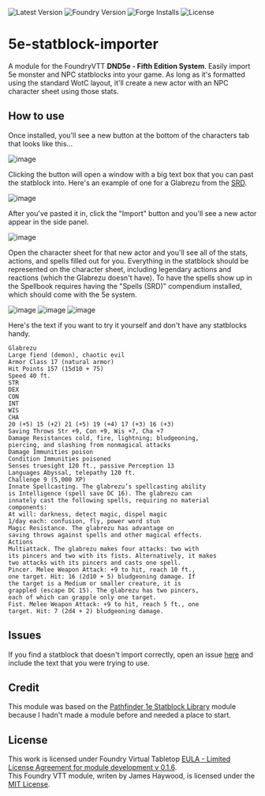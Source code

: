 ![Latest Version](https://img.shields.io/github/v/release/Aioros/5e-statblock-importer)
![Foundry Version](https://img.shields.io/endpoint?url=https%3A%2F%2Ffoundryshields.com%2Fversion%3Fstyle%3Dflat%26url%3Dhttps%3A%2F%2Fraw.githubusercontent.com%2FAioros%2F5e-statblock-importer%2Fmain%2Fmodule.json)
![Forge Installs](https://img.shields.io/badge/dynamic/json?label=Forge%20Installs&query=package.installs&suffix=%25&url=https%3A%2F%2Fforge-vtt.com%2Fapi%2Fbazaar%2Fpackage%2F5e-statblock-importer&colorB=blueviolet)
![License](https://img.shields.io/github/license/Aioros/5e-statblock-importer)

# 5e-statblock-importer
A module for the FoundryVTT **DND5e - Fifth Edition System**. Easily import 5e monster and NPC statblocks into your game. As long as it's formatted using the standard WotC layout, it'll create a new actor with an NPC character sheet using those stats.

## How to use
Once installed, you'll see a new button at the bottom of the characters tab that looks like this...

![image](https://user-images.githubusercontent.com/5131886/128588603-cbbc558c-8ae5-4005-a56f-0c28afb6fcfd.png)

Clicking the button will open a window with a big text box that you can past the statblock into. Here's an example of one for a Glabrezu from the [SRD](https://dnd.wizards.com/articles/features/systems-reference-document-srd).

![image](https://user-images.githubusercontent.com/5131886/128588988-0a501b2c-b1c7-4ed8-ae8f-4396325f7a4f.png)

After you've pasted it in, click the "Import" button and you'll see a new actor appear in the side panel.

![image](https://user-images.githubusercontent.com/5131886/128589018-48fc68f1-6e82-46fb-9d49-4e420cca3a26.png)

Open the character sheet for that new actor and you'll see all of the stats, actions, and spells filled out for you. Everything in the statblock should be represented on the character sheet, including legendary actions and reactions (which the Glabrezu doesn't have). To have the spells show up in the Spellbook requires having the "Spells (SRD)" compendium installed, which should come with the 5e system.

![image](https://user-images.githubusercontent.com/5131886/128589035-e94c92f7-e515-4daa-9670-e3d599282faf.png)
![image](https://user-images.githubusercontent.com/5131886/128589301-f9c7e640-0e2c-4611-aa05-d2e535babc41.png)
![image](https://user-images.githubusercontent.com/5131886/128589059-c4a57931-9ed8-43cb-85ce-32f07d783777.png)

Here's the text if you want to try it yourself and don't have any statblocks handy.

```
Glabrezu
Large fiend (demon), chaotic evil
Armor Class 17 (natural armor)
Hit Points 157 (15d10 + 75)
Speed 40 ft.
STR
DEX
CON
INT
WIS
CHA
20 (+5) 15 (+2) 21 (+5) 19 (+4) 17 (+3) 16 (+3)
Saving Throws Str +9, Con +9, Wis +7, Cha +7
Damage Resistances cold, fire, lightning; bludgeoning,
piercing, and slashing from nonmagical attacks
Damage Immunities poison
Condition Immunities poisoned
Senses truesight 120 ft., passive Perception 13
Languages Abyssal, telepathy 120 ft.
Challenge 9 (5,000 XP)
Innate Spellcasting. The glabrezu’s spellcasting ability
is Intelligence (spell save DC 16). The glabrezu can
innately cast the following spells, requiring no material
components:
At will: darkness, detect magic, dispel magic
1/day each: confusion, fly, power word stun
Magic Resistance. The glabrezu has advantage on
saving throws against spells and other magical effects.
Actions
Multiattack. The glabrezu makes four attacks: two with
its pincers and two with its fists. Alternatively, it makes
two attacks with its pincers and casts one spell.
Pincer. Melee Weapon Attack: +9 to hit, reach 10 ft.,
one target. Hit: 16 (2d10 + 5) bludgeoning damage. If
the target is a Medium or smaller creature, it is
grappled (escape DC 15). The glabrezu has two pincers,
each of which can grapple only one target.
Fist. Melee Weapon Attack: +9 to hit, reach 5 ft., one
target. Hit: 7 (2d4 + 2) bludgeoning damage.
```
## Issues
If you find a statblock that doesn't import correctly, open an issue [here](https://github.com/Aioros/5e-statblock-importer/issues) and include the text that you were trying to use.

## Credit
This module was based on the [Pathfinder 1e Statblock Library](https://github.com/baileymh/statblock-library) module because I hadn't made a module before and needed a place to start.

## License
This work is licensed under Foundry Virtual Tabletop [EULA - Limited License Agreement for module development v 0.1.6](http://foundryvtt.com/pages/license.html).  
This Foundry VTT module, writen by James Haywood, is licensed under the [MIT License](https://github.com/Aioros/5e-statblock-importer/blob/main/LICENSE).
